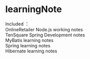 # learningNote  
Included ：   
OnlineRetailer Node.js working notes  
TenSquare Spring Development notes  
MyBatis learning notes  
Spring learning notes   
Hibernate learning notes
  